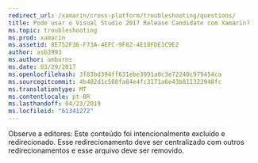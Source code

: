 ```yaml
---
redirect_url: /xamarin/cross-platform/troubleshooting/questions/
title: Pode usar o Visual Studio 2017 Release Candidate com Xamarin?
ms.topic: troubleshooting
ms.prod: xamarin
ms.assetid: 8E752F36-F73A-4EFC-9F82-4E18FDE1C9E2
author: asb3993
ms.author: amburns
ms.date: 03/29/2017
ms.openlocfilehash: 3f83bd394ff631ebe3991a0c3e72240c979454ca
ms.sourcegitcommit: 4b402d1c508fa84e4fc3171a6e43b811323948fc
ms.translationtype: MT
ms.contentlocale: pt-BR
ms.lasthandoff: 04/23/2019
ms.locfileid: "61341272"
---
```

Observe a editores: Este conteúdo foi intencionalmente excluído e redirecionado. Esse redirecionamento deve ser centralizado com outros redirecionamentos e esse arquivo deve ser removido.